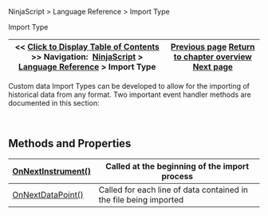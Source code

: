 ﻿


NinjaScript \> Language Reference \> Import Type






















Import Type







| \<\< [Click to Display Table of Contents](import_type.md) \>\> **Navigation:**     [NinjaScript](ninjascript.md) \> [Language Reference](language_reference_wip.md) \> Import Type | [Previous page](zordertype.md) [Return to chapter overview](language_reference_wip.md) [Next page](onnextinstrument.md) |
| --- | --- |











Custom data Import Types can be developed to allow for the importing of historical data from any format. Two important event handler methods are documented in this section:


 


## Methods and Properties




| [OnNextInstrument()](onnextinstrument.md) | Called at the beginning of the import process |
| --- | --- |
| [OnNextDataPoint()](onnextdatapoint.md) | Called for each line of data contained in the file being imported |









